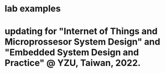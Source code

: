 # lab examples
# updating for "Internet of Things and Microprossesor System Design" and "Embedded System Design and Practice" @ YZU, Taiwan, 2022.
